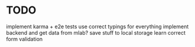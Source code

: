 # TODO

implement karma + e2e tests
use correct typings for everything
implement backend and get data from mlab?
save stuff to local storage
learn correct form validation
